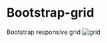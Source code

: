 # Bootstrap-grid
Bootstrap responsive grid
![grid](https://user-images.githubusercontent.com/92413748/141265408-67b0d26a-6e59-4a4d-bca9-153d84167c6d.png)
